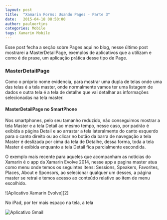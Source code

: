 ```yaml
---
layout: post
title:  "Xamarin Forms: Usando Pages - Parte 3"
date:   2015-04-18 08:50:00
author: pauloortins
categories: Mobile
tags: Xamarin Mobile
---
```


Esse post fecha a seção sobre Pages aqui no blog, nesse último post mostrarei a MasterDetailPage, exemplos de aplicativos que a utilizam e como é de praxe, um aplicação prática desse tipo de Page. 

### MasterDetailPage

Como o próprio nome evidencia, para mostrar uma dupla de telas onde uma das telas é a tela master, onde normalmente vamos ter uma listagem de dados e outra tela é a tela de detalhe que vai detalhar as informações selecionadas na tela master.

#### MasterDetailPage no SmartPhone

Nos smartphones, pelo seu tamanho reduzido, não conseguimos mostrar a tela Master e a tela Detail ao mesmo tempo, nesse caso, por padrão é exibida a página Detail e ao arrastar a tela lateralmente do canto esquerdo para o canto direito ou ao clicar no botão da barra de navegação a tela Master é deslizada por cima da tela de Detalhe, dessa forma, toda a tela Master é exibida enquanto a tela Detail fica parcialmente escondida.

O exemplo mais recente para aqueles que acompanham as notícias do Xamarin é o app da Xamarin Evolve 2014, nesse app a pagina master atua como menu onde temos os seguintes itens: Sessions, Speakers, Favorites, Places, About e Sponsors, ao selecionar qualquer um desses, a página master se retrai e temos acesso ao conteúdo relativo ao item de menu escolhido.

![Aplicativo Xamarin Evolve][2] 

No iPad, por ter mais espaço na tela, a tela 

![Aplicativo Gmail][1]


 
[1]:
[2]:


